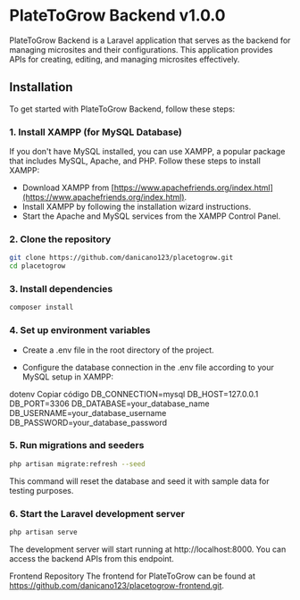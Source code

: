 # PlateToGrow Backend v1.0.0

PlateToGrow Backend is a Laravel application that serves as the backend for managing microsites and their configurations. This application provides APIs for creating, editing, and managing microsites effectively.

## Installation

To get started with PlateToGrow Backend, follow these steps:

### 1. Install XAMPP (for MySQL Database)

If you don't have MySQL installed, you can use XAMPP, a popular package that includes MySQL, Apache, and PHP. Follow these steps to install XAMPP:

-   Download XAMPP from [https://www.apachefriends.org/index.html](https://www.apachefriends.org/index.html).
-   Install XAMPP by following the installation wizard instructions.
-   Start the Apache and MySQL services from the XAMPP Control Panel.

### 2. Clone the repository

```bash
git clone https://github.com/danicano123/placetogrow.git
cd placetogrow
```

### 3. Install dependencies

```bash
composer install
```

### 4. Set up environment variables

-   Create a .env file in the root directory of the project.

-   Configure the database connection in the .env file according to your MySQL setup in XAMPP:

dotenv
Copiar código
DB_CONNECTION=mysql
DB_HOST=127.0.0.1
DB_PORT=3306
DB_DATABASE=your_database_name
DB_USERNAME=your_database_username
DB_PASSWORD=your_database_password

### 5. Run migrations and seeders

```bash
php artisan migrate:refresh --seed
```

This command will reset the database and seed it with sample data for testing purposes.

### 6. Start the Laravel development server

```bash
php artisan serve
```
The development server will start running at http://localhost:8000. You can access the backend APIs from this endpoint.

Frontend Repository
The frontend for PlateToGrow can be found at https://github.com/danicano123/placetogrow-frontend.git.
